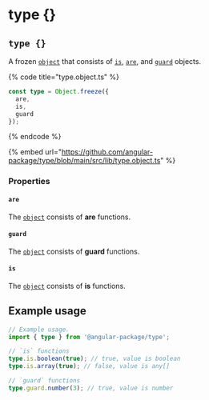 # type {}

## `type {}`

A frozen [`object`](https://developer.mozilla.org/en-US/docs/Web/JavaScript/Reference/Global\_Objects/Object) that consists of [`is`](broken-reference), [`are`](are-are.md), and [`guard`](../guard/guard-guard.md) objects.

{% code title="type.object.ts" %}
```typescript
const type = Object.freeze({
  are,
  is,
  guard
});
```
{% endcode %}

{% embed url="https://github.com/angular-package/type/blob/main/src/lib/type.object.ts" %}

### Properties

#### `are`

The [`object`](https://developer.mozilla.org/en-US/docs/Web/JavaScript/Reference/Global\_Objects/Object) consists of **are** functions.

#### `guard`

The [`object`](https://developer.mozilla.org/en-US/docs/Web/JavaScript/Reference/Global\_Objects/Object) consists of **guard** functions.

#### `is`

The [`object`](https://developer.mozilla.org/en-US/docs/Web/JavaScript/Reference/Global\_Objects/Object) consists of **is** functions.

## Example usage

```typescript
// Example usage.
import { type } from '@angular-package/type';

// `is` functions
type.is.boolean(true); // true, value is boolean
type.is.array(true); // false, value is any[]

// `guard` functions
type.guard.number(3); // true, value is number
```
